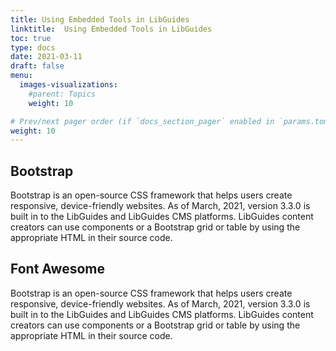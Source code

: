 ```yaml
---
title: Using Embedded Tools in LibGuides
linktitle:  Using Embedded Tools in LibGuides
toc: true
type: docs
date: 2021-03-11
draft: false
menu:
  images-visualizations:
    #parent: Topics
    weight: 10

# Prev/next pager order (if `docs_section_pager` enabled in `params.toml`)
weight: 10
---
```




## Bootstrap

Bootstrap is an open-source CSS framework that helps users create responsive, device-friendly websites. As of March, 2021, version 3.3.0 is built in to the LibGuides and LibGuides CMS platforms. LibGuides content creators can use components or a Bootstrap grid or table by using the appropriate HTML in their source code. 


## Font Awesome

Bootstrap is an open-source CSS framework that helps users create responsive, device-friendly websites. As of March, 2021, version 3.3.0 is built in to the LibGuides and LibGuides CMS platforms. LibGuides content creators can use components or a Bootstrap grid or table by using the appropriate HTML in their source code. 


